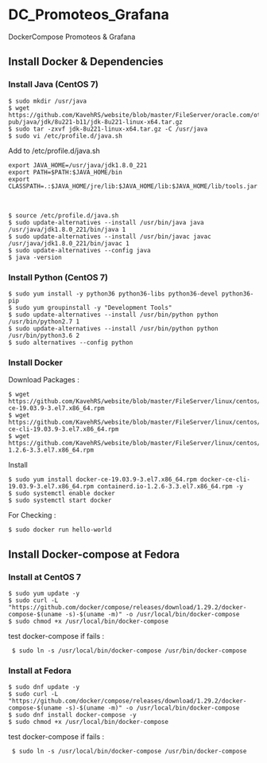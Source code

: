 # DC_Promoteos_Grafana
DockerCompose  Promoteos &amp; Grafana

## Install Docker & Dependencies
### Install Java (CentOS 7)
	$ sudo mkdir /usr/java
	$ wget https://github.com/KavehRS/website/blob/master/FileServer/oracle.com/otn-pub/java/jdk/8u221-b11/jdk-8u221-linux-x64.tar.gz
	$ sudo tar -zxvf jdk-8u221-linux-x64.tar.gz -C /usr/java
	$ sudo vi /etc/profile.d/java.sh

 
Add to /etc/profile.d/java.sh 

	export JAVA_HOME=/usr/java/jdk1.8.0_221
	export PATH=$PATH:$JAVA_HOME/bin
	export CLASSPATH=.:$JAVA_HOME/jre/lib:$JAVA_HOME/lib:$JAVA_HOME/lib/tools.jar
<br>

	$ source /etc/profile.d/java.sh
	$ sudo update-alternatives --install /usr/bin/java java /usr/java/jdk1.8.0_221/bin/java 1
	$ sudo update-alternatives --install /usr/bin/javac javac /usr/java/jdk1.8.0_221/bin/javac 1
	$ sudo update-alternatives --config java
	$ java -version

### Install Python (CentOS 7)
	$ sudo yum install -y python36 python36-libs python36-devel python36-pip
	$ sudo yum groupinstall -y "Development Tools"
	$ sudo update-alternatives --install /usr/bin/python python /usr/bin/python2.7 1
	$ sudo update-alternatives --install /usr/bin/python python /usr/bin/python3.6 2
	$ sudo alternatives --config python
### Install Docker
Download Packages :

	$ wget  https://github.com/KavehRS/website/blob/master/FileServer/linux/centos/7/x86_64/stable/Packages/docker-ce-19.03.9-3.el7.x86_64.rpm
	$ wget https://github.com/KavehRS/website/blob/master/FileServer/linux/centos/7/x86_64/stable/Packages/docker-ce-cli-19.03.9-3.el7.x86_64.rpm
	$ wget https://github.com/KavehRS/website/blob/master/FileServer/linux/centos/7/x86_64/stable/Packages/containerd.io-1.2.6-3.3.el7.x86_64.rpm
	
Install

	$ sudo yum install docker-ce-19.03.9-3.el7.x86_64.rpm docker-ce-cli-19.03.9-3.el7.x86_64.rpm containerd.io-1.2.6-3.3.el7.x86_64.rpm -y
	$ sudo systemctl enable docker
	$ sudo systemctl start docker
	
For Checking :

	$ sudo docker run hello-world




## Install Docker-compose at Fedora
### Install at CentOS 7
	$ sudo yum update -y
	$ sudo curl -L "https://github.com/docker/compose/releases/download/1.29.2/docker-compose-$(uname -s)-$(uname -m)" -o /usr/local/bin/docker-compose
	$ sudo chmod +x /usr/local/bin/docker-compose

test docker-compose if fails :

	 $ sudo ln -s /usr/local/bin/docker-compose /usr/bin/docker-compose



### Install at Fedora

	$ sudo dnf update -y
	$ sudo curl -L "https://github.com/docker/compose/releases/download/1.29.2/docker-compose-$(uname -s)-$(uname -m)" -o /usr/local/bin/docker-compose
	$ sudo dnf install docker-compose -y
	$ sudo chmod +x /usr/local/bin/docker-compose

test docker-compose if fails :

	 $ sudo ln -s /usr/local/bin/docker-compose /usr/bin/docker-compose


